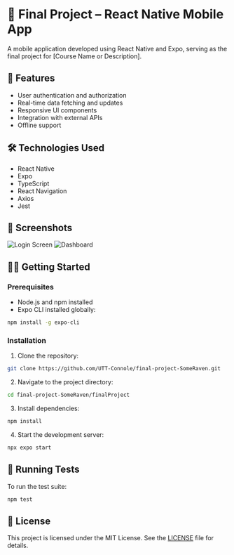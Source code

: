 # 📱 Final Project – React Native Mobile App

A mobile application developed using React Native and Expo, serving as the final project for [Course Name or Description].

## 🚀 Features

- User authentication and authorization
- Real-time data fetching and updates
- Responsive UI components
- Integration with external APIs
- Offline support

## 🛠️ Technologies Used

- React Native
- Expo
- TypeScript
- React Navigation
- Axios
- Jest

## 📸 Screenshots

![Login Screen](./assets/login-screen.png)
![Dashboard](./assets/dashboard.png)

## 🧑‍💻 Getting Started

### Prerequisites

- Node.js and npm installed
- Expo CLI installed globally:

```bash
npm install -g expo-cli
```

### Installation

1. Clone the repository:

```bash
git clone https://github.com/UTT-Connole/final-project-SomeRaven.git
```

2. Navigate to the project directory:

```bash
cd final-project-SomeRaven/finalProject
```

3. Install dependencies:

```bash
npm install
```

4. Start the development server:

```bash
npx expo start
```

## 🧪 Running Tests

To run the test suite:

```bash
npm test
```

## 📄 License

This project is licensed under the MIT License. See the [LICENSE](../LICENSE) file for details.
